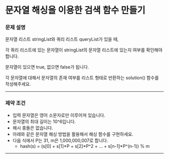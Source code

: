 # 문자열 해싱을 이용한 검색 함수 만들기

### 문제 설명

문자열 리스트 stringList와 쿼리 리스트 queryList가 있을 때,

각 쿼리 리스트에 있는 문자열이 stringList의 문자열 리스트에 있는지 여부를 확인해야 합니다.

문자열이 있으면 true, 없으면 false가 됩니다.

각 문자열에 대해서 문자열의 존재 여부를 리스트 형태로 반환하는 solution() 함수를 작성해주세요.

---

### 제약 조건

- 입력 문자열은 영어 소문자로만 이루어져 있습니다.
- 문자열의 최대 길이는 10^6입니다.
- 해시 충돌은 없습니다.
- 아래와 같은 문자열 해싱 방법을 활용해서 해싱 함수를 구현하세요.
- 다음 식에서 P는 31, m은 1,000,000,007로 합니다.
  - hash(s) = (s[0] + s[1]*P + s[2]*P^2 + ... + s[n-1]*P^(n-1)) % m

---
